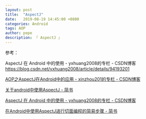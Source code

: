 ```yaml
---
layout: post
title:  "AspectJ"
date:   2019-08-19 14:45:00 +0800
categories: Android
tags: AOP
author: pepe
description: 『 AspectJ 』
---
```





参考：


AspectJ 在 Android 中的使用 - yxhuang2008的专栏 - CSDN博客
https://blog.csdn.net/yxhuang2008/article/details/94193201

[AOP之AspectJ在Android中的应用 - xinzhou201的专栏 - CSDN博客](https://blog.csdn.net/xinzhou201/article/details/81566653)

[关于android中使用AspectJ - 简书](https://www.jianshu.com/p/f577aec99e17)

[AspectJ 在 Android 中的使用 - yxhuang2008的专栏 - CSDN博客](https://blog.csdn.net/yxhuang2008/article/details/94193201)

[在Android中使用AspectJ进行切面编程的简易步骤 - 简书](https://www.jianshu.com/p/9c338702d6a6)
